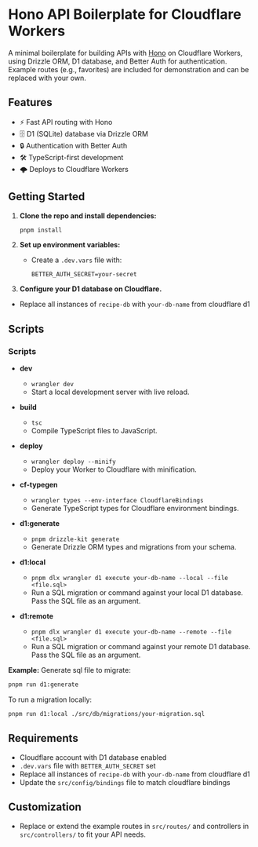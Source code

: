 # Hono API Boilerplate for Cloudflare Workers

A minimal boilerplate for building APIs with [Hono](https://hono.dev/) on Cloudflare Workers, using Drizzle ORM, D1 database, and Better Auth for authentication. Example routes (e.g., favorites) are included for demonstration and can be replaced with your own.

## Features

- ⚡️ Fast API routing with Hono
- 🗄️ D1 (SQLite) database via Drizzle ORM
- 🔒 Authentication with Better Auth
- 🛠️ TypeScript-first development
- 🌩️ Deploys to Cloudflare Workers

## Getting Started

1. **Clone the repo and install dependencies:**
   ```sh
   pnpm install
   ```

2. **Set up environment variables:**
   - Create a `.dev.vars` file with:
     ```
     BETTER_AUTH_SECRET=your-secret
     ```

3. **Configure your D1 database on Cloudflare.**
  - Replace all instances of `recipe-db` with `your-db-name` from cloudflare d1

## Scripts

### Scripts

- **dev**
  - `wrangler dev`
  - Start a local development server with live reload.

- **build**
  - `tsc`
  - Compile TypeScript files to JavaScript.

- **deploy**
  - `wrangler deploy --minify`
  - Deploy your Worker to Cloudflare with minification.

- **cf-typegen**
  - `wrangler types --env-interface CloudflareBindings`
  - Generate TypeScript types for Cloudflare environment bindings.

- **d1:generate**
  - `pnpm drizzle-kit generate`
  - Generate Drizzle ORM types and migrations from your schema.

- **d1:local**
  - `pnpm dlx wrangler d1 execute your-db-name --local --file <file.sql>`
  - Run a SQL migration or command against your local D1 database. Pass the SQL file as an argument.

- **d1:remote**
  - `pnpm dlx wrangler d1 execute your-db-name --remote --file <file.sql>`
  - Run a SQL migration or command against your remote D1 database. Pass the SQL file as an argument.

**Example:**
Generate sql file to migrate:
```sh
pnpm run d1:generate
```

To run a migration locally:

```sh
pnpm run d1:local ./src/db/migrations/your-migration.sql
```



## Requirements

- Cloudflare account with D1 database enabled
- `.dev.vars` file with `BETTER_AUTH_SECRET` set
- Replace all instances of `recipe-db` with `your-db-name` from cloudflare d1
- Update the `src/config/bindings` file to match cloudflare bindings

## Customization

- Replace or extend the example routes in `src/routes/` and controllers in `src/controllers/` to fit your API needs.
